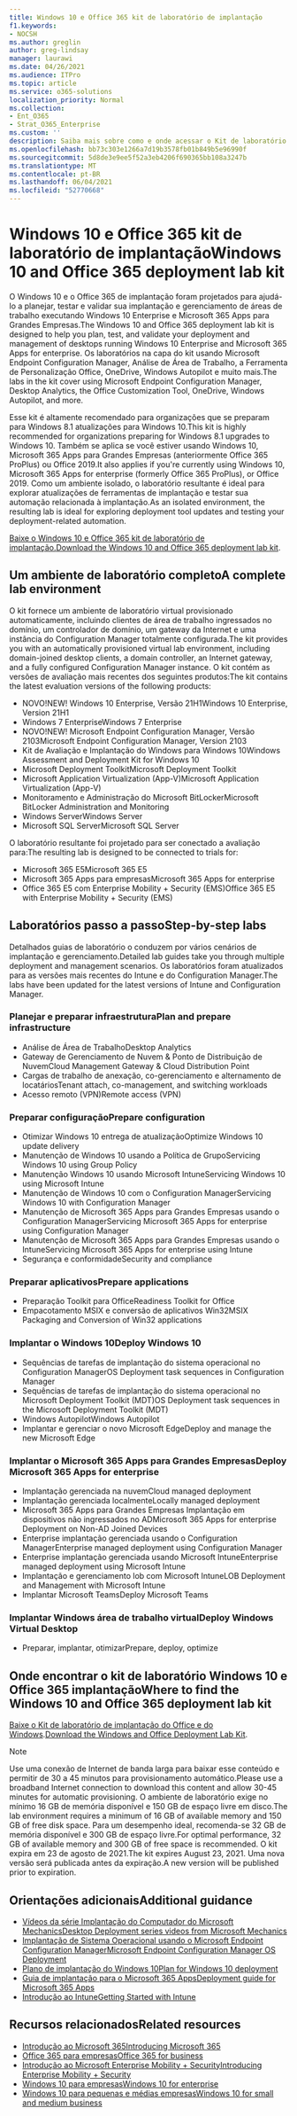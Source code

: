 ```yaml
---
title: Windows 10 e Office 365 kit de laboratório de implantação
f1.keywords:
- NOCSH
ms.author: greglin
author: greg-lindsay
manager: laurawi
ms.date: 04/26/2021
ms.audience: ITPro
ms.topic: article
ms.service: o365-solutions
localization_priority: Normal
ms.collection:
- Ent_O365
- Strat_O365_Enterprise
ms.custom: ''
description: Saiba mais sobre como e onde acessar o Kit de laboratório de implantação do Office e do Windows.
ms.openlocfilehash: bb73c303e1266a7d19b3578fb01b849b5e96990f
ms.sourcegitcommit: 5d8de3e9ee5f52a3eb4206f690365bb108a3247b
ms.translationtype: MT
ms.contentlocale: pt-BR
ms.lasthandoff: 06/04/2021
ms.locfileid: "52770668"
---
```

# <a name="windows-10-and-office-365-deployment-lab-kit"></a><span data-ttu-id="38a5e-103">Windows 10 e Office 365 kit de laboratório de implantação</span><span class="sxs-lookup"><span data-stu-id="38a5e-103">Windows 10 and Office 365 deployment lab kit</span></span>

<span data-ttu-id="38a5e-104">O Windows 10 e o Office 365 de implantação foram projetados para ajudá-lo a planejar, testar e validar sua implantação e gerenciamento de áreas de trabalho executando Windows 10 Enterprise e Microsoft 365 Apps para Grandes Empresas.</span><span class="sxs-lookup"><span data-stu-id="38a5e-104">The Windows 10 and Office 365 deployment lab kit is designed to help you plan, test, and validate your deployment and management of desktops running Windows 10 Enterprise and Microsoft 365 Apps for enterprise.</span></span> <span data-ttu-id="38a5e-105">Os laboratórios na capa do kit usando Microsoft Endpoint Configuration Manager, Análise de Área de Trabalho, a Ferramenta de Personalização Office, OneDrive, Windows Autopilot e muito mais.</span><span class="sxs-lookup"><span data-stu-id="38a5e-105">The labs in the kit cover using Microsoft Endpoint Configuration Manager, Desktop Analytics, the Office Customization Tool, OneDrive, Windows Autopilot, and more.</span></span>

<span data-ttu-id="38a5e-106">Esse kit é altamente recomendado para organizações que se preparam para Windows 8.1 atualizações para Windows 10.</span><span class="sxs-lookup"><span data-stu-id="38a5e-106">This kit is highly recommended for organizations preparing for Windows 8.1 upgrades to Windows 10.</span></span> <span data-ttu-id="38a5e-107">Também se aplica se você estiver usando Windows 10, Microsoft 365 Apps para Grandes Empresas (anteriormente Office 365 ProPlus) ou Office 2019.</span><span class="sxs-lookup"><span data-stu-id="38a5e-107">It also applies if you're currently using Windows 10, Microsoft 365 Apps for enterprise (formerly Office 365 ProPlus), or Office 2019.</span></span> <span data-ttu-id="38a5e-108">Como um ambiente isolado, o laboratório resultante é ideal para explorar atualizações de ferramentas de implantação e testar sua automação relacionada à implantação.</span><span class="sxs-lookup"><span data-stu-id="38a5e-108">As an isolated environment, the resulting lab is ideal for exploring deployment tool updates and testing your deployment-related automation.</span></span>

<span data-ttu-id="38a5e-109">[Baixe o Windows 10 e Office 365 kit de laboratório de implantação.](https://www.microsoft.com/evalcenter/evaluate-lab-kit)</span><span class="sxs-lookup"><span data-stu-id="38a5e-109">[Download the Windows 10 and Office 365 deployment lab kit](https://www.microsoft.com/evalcenter/evaluate-lab-kit).</span></span>

## <a name="a-complete-lab-environment"></a><span data-ttu-id="38a5e-110">Um ambiente de laboratório completo</span><span class="sxs-lookup"><span data-stu-id="38a5e-110">A complete lab environment</span></span>

<span data-ttu-id="38a5e-111">O kit fornece um ambiente de laboratório virtual provisionado automaticamente, incluindo clientes de área de trabalho ingressados no domínio, um controlador de domínio, um gateway da Internet e uma instância do Configuration Manager totalmente configurada.</span><span class="sxs-lookup"><span data-stu-id="38a5e-111">The kit provides you with an automatically provisioned virtual lab environment, including domain-joined desktop clients, a domain controller, an Internet gateway, and a fully configured Configuration Manager instance.</span></span> <span data-ttu-id="38a5e-112">O kit contém as versões de avaliação mais recentes dos seguintes produtos:</span><span class="sxs-lookup"><span data-stu-id="38a5e-112">The kit contains the latest evaluation versions of the following products:</span></span>

  - <span data-ttu-id="38a5e-113">NOVO!</span><span class="sxs-lookup"><span data-stu-id="38a5e-113">NEW!</span></span> <span data-ttu-id="38a5e-114">Windows 10 Enterprise, Versão 21H1</span><span class="sxs-lookup"><span data-stu-id="38a5e-114">Windows 10 Enterprise, Version 21H1</span></span>
  - <span data-ttu-id="38a5e-115">Windows 7 Enterprise</span><span class="sxs-lookup"><span data-stu-id="38a5e-115">Windows 7 Enterprise</span></span>
  - <span data-ttu-id="38a5e-116">NOVO!</span><span class="sxs-lookup"><span data-stu-id="38a5e-116">NEW!</span></span> <span data-ttu-id="38a5e-117">Microsoft Endpoint Configuration Manager, Versão 2103</span><span class="sxs-lookup"><span data-stu-id="38a5e-117">Microsoft Endpoint Configuration Manager, Version 2103</span></span>
  - <span data-ttu-id="38a5e-118">Kit de Avaliação e Implantação do Windows para Windows 10</span><span class="sxs-lookup"><span data-stu-id="38a5e-118">Windows Assessment and Deployment Kit for Windows 10</span></span>
  - <span data-ttu-id="38a5e-119">Microsoft Deployment Toolkit</span><span class="sxs-lookup"><span data-stu-id="38a5e-119">Microsoft Deployment Toolkit</span></span>
  - <span data-ttu-id="38a5e-120">Microsoft Application Virtualization (App-V)</span><span class="sxs-lookup"><span data-stu-id="38a5e-120">Microsoft Application Virtualization (App-V)</span></span>
  - <span data-ttu-id="38a5e-121">Monitoramento e Administração do Microsoft BitLocker</span><span class="sxs-lookup"><span data-stu-id="38a5e-121">Microsoft BitLocker Administration and Monitoring</span></span> 
  - <span data-ttu-id="38a5e-122">Windows Server</span><span class="sxs-lookup"><span data-stu-id="38a5e-122">Windows Server</span></span> 
  - <span data-ttu-id="38a5e-123">Microsoft SQL Server</span><span class="sxs-lookup"><span data-stu-id="38a5e-123">Microsoft SQL Server</span></span> 

<span data-ttu-id="38a5e-124">O laboratório resultante foi projetado para ser conectado a avaliação para:</span><span class="sxs-lookup"><span data-stu-id="38a5e-124">The resulting lab is designed to be connected to trials for:</span></span> 

  - <span data-ttu-id="38a5e-125">Microsoft 365 E5</span><span class="sxs-lookup"><span data-stu-id="38a5e-125">Microsoft 365 E5</span></span>
  - <span data-ttu-id="38a5e-126">Microsoft 365 Apps para empresas</span><span class="sxs-lookup"><span data-stu-id="38a5e-126">Microsoft 365 Apps for enterprise</span></span>
  - <span data-ttu-id="38a5e-127">Office 365 E5 com Enterprise Mobility + Security (EMS)</span><span class="sxs-lookup"><span data-stu-id="38a5e-127">Office 365 E5 with Enterprise Mobility + Security (EMS)</span></span>

## <a name="step-by-step-labs"></a><span data-ttu-id="38a5e-128">Laboratórios passo a passo</span><span class="sxs-lookup"><span data-stu-id="38a5e-128">Step-by-step labs</span></span>

<span data-ttu-id="38a5e-129">Detalhados guias de laboratório o conduzem por vários cenários de implantação e gerenciamento.</span><span class="sxs-lookup"><span data-stu-id="38a5e-129">Detailed lab guides take you through multiple deployment and management scenarios.</span></span> <span data-ttu-id="38a5e-130">Os laboratórios foram atualizados para as versões mais recentes do Intune e do Configuration Manager.</span><span class="sxs-lookup"><span data-stu-id="38a5e-130">The labs have been updated for the latest versions of Intune and Configuration Manager.</span></span> 

### <a name="plan-and-prepare-infrastructure"></a><span data-ttu-id="38a5e-131">Planejar e preparar infraestrutura</span><span class="sxs-lookup"><span data-stu-id="38a5e-131">Plan and prepare infrastructure</span></span> 
- <span data-ttu-id="38a5e-132">Análise de Área de Trabalho</span><span class="sxs-lookup"><span data-stu-id="38a5e-132">Desktop Analytics</span></span> 
- <span data-ttu-id="38a5e-133">Gateway de Gerenciamento de Nuvem & Ponto de Distribuição de Nuvem</span><span class="sxs-lookup"><span data-stu-id="38a5e-133">Cloud Management Gateway & Cloud Distribution Point</span></span> 
- <span data-ttu-id="38a5e-134">Cargas de trabalho de anexação, co-gerenciamento e alternamento de locatários</span><span class="sxs-lookup"><span data-stu-id="38a5e-134">Tenant attach, co-management, and switching workloads</span></span> 
- <span data-ttu-id="38a5e-135">Acesso remoto (VPN)</span><span class="sxs-lookup"><span data-stu-id="38a5e-135">Remote access (VPN)</span></span> 

### <a name="prepare-configuration"></a><span data-ttu-id="38a5e-136">Preparar configuração</span><span class="sxs-lookup"><span data-stu-id="38a5e-136">Prepare configuration</span></span>   

- <span data-ttu-id="38a5e-137">Otimizar Windows 10 entrega de atualização</span><span class="sxs-lookup"><span data-stu-id="38a5e-137">Optimize Windows 10 update delivery</span></span>   
- <span data-ttu-id="38a5e-138">Manutenção de Windows 10 usando a Política de Grupo</span><span class="sxs-lookup"><span data-stu-id="38a5e-138">Servicing Windows 10 using Group Policy</span></span>
- <span data-ttu-id="38a5e-139">Manutenção Windows 10 usando Microsoft Intune</span><span class="sxs-lookup"><span data-stu-id="38a5e-139">Servicing Windows 10 using Microsoft Intune</span></span>   
- <span data-ttu-id="38a5e-140">Manutenção de Windows 10 com o Configuration Manager</span><span class="sxs-lookup"><span data-stu-id="38a5e-140">Servicing Windows 10 with Configuration Manager</span></span>   
- <span data-ttu-id="38a5e-141">Manutenção de Microsoft 365 Apps para Grandes Empresas usando o Configuration Manager</span><span class="sxs-lookup"><span data-stu-id="38a5e-141">Servicing Microsoft 365 Apps for enterprise using Configuration Manager</span></span>   
- <span data-ttu-id="38a5e-142">Manutenção de Microsoft 365 Apps para Grandes Empresas usando o Intune</span><span class="sxs-lookup"><span data-stu-id="38a5e-142">Servicing Microsoft 365 Apps for enterprise using Intune</span></span>  
- <span data-ttu-id="38a5e-143">Segurança e conformidade</span><span class="sxs-lookup"><span data-stu-id="38a5e-143">Security and compliance</span></span>   

### <a name="prepare-applications"></a><span data-ttu-id="38a5e-144">Preparar aplicativos</span><span class="sxs-lookup"><span data-stu-id="38a5e-144">Prepare applications</span></span>    

- <span data-ttu-id="38a5e-145">Preparação Toolkit para Office</span><span class="sxs-lookup"><span data-stu-id="38a5e-145">Readiness Toolkit for Office</span></span>  
- <span data-ttu-id="38a5e-146">Empacotamento MSIX e conversão de aplicativos Win32</span><span class="sxs-lookup"><span data-stu-id="38a5e-146">MSIX Packaging and Conversion of Win32 applications</span></span>   

### <a name="deploy-windows-10"></a><span data-ttu-id="38a5e-147">Implantar o Windows 10</span><span class="sxs-lookup"><span data-stu-id="38a5e-147">Deploy Windows 10</span></span>   

- <span data-ttu-id="38a5e-148">Sequências de tarefas de implantação do sistema operacional no Configuration Manager</span><span class="sxs-lookup"><span data-stu-id="38a5e-148">OS Deployment task sequences in Configuration Manager</span></span>
- <span data-ttu-id="38a5e-149">Sequências de tarefas de implantação do sistema operacional no Microsoft Deployment Toolkit (MDT)</span><span class="sxs-lookup"><span data-stu-id="38a5e-149">OS Deployment task sequences in the Microsoft Deployment Toolkit (MDT)</span></span>
- <span data-ttu-id="38a5e-150">Windows Autopilot</span><span class="sxs-lookup"><span data-stu-id="38a5e-150">Windows Autopilot</span></span>
- <span data-ttu-id="38a5e-151">Implantar e gerenciar o novo Microsoft Edge</span><span class="sxs-lookup"><span data-stu-id="38a5e-151">Deploy and manage the new Microsoft Edge</span></span>  

### <a name="deploy-microsoft-365-apps-for-enterprise"></a><span data-ttu-id="38a5e-152">Implantar o Microsoft 365 Apps para Grandes Empresas</span><span class="sxs-lookup"><span data-stu-id="38a5e-152">Deploy Microsoft 365 Apps for enterprise</span></span>    

- <span data-ttu-id="38a5e-153">Implantação gerenciada na nuvem</span><span class="sxs-lookup"><span data-stu-id="38a5e-153">Cloud managed deployment</span></span>  
- <span data-ttu-id="38a5e-154">Implantação gerenciada localmente</span><span class="sxs-lookup"><span data-stu-id="38a5e-154">Locally managed deployment</span></span>    
- <span data-ttu-id="38a5e-155">Microsoft 365 Apps para Grandes Empresas Implantação em dispositivos não ingressados no AD</span><span class="sxs-lookup"><span data-stu-id="38a5e-155">Microsoft 365 Apps for enterprise Deployment on Non-AD Joined Devices</span></span> 
- <span data-ttu-id="38a5e-156">Enterprise implantação gerenciada usando o Configuration Manager</span><span class="sxs-lookup"><span data-stu-id="38a5e-156">Enterprise managed deployment using Configuration Manager</span></span>
- <span data-ttu-id="38a5e-157">Enterprise implantação gerenciada usando Microsoft Intune</span><span class="sxs-lookup"><span data-stu-id="38a5e-157">Enterprise managed deployment using Microsoft Intune</span></span>  
- <span data-ttu-id="38a5e-158">Implantação e gerenciamento lob com Microsoft Intune</span><span class="sxs-lookup"><span data-stu-id="38a5e-158">LOB Deployment and Management with Microsoft Intune</span></span>
- <span data-ttu-id="38a5e-159">Implantar Microsoft Teams</span><span class="sxs-lookup"><span data-stu-id="38a5e-159">Deploy Microsoft Teams</span></span>

### <a name="deploy-windows-virtual-desktop"></a><span data-ttu-id="38a5e-160">Implantar Windows área de trabalho virtual</span><span class="sxs-lookup"><span data-stu-id="38a5e-160">Deploy Windows Virtual Desktop</span></span>  

- <span data-ttu-id="38a5e-161">Preparar, implantar, otimizar</span><span class="sxs-lookup"><span data-stu-id="38a5e-161">Prepare, deploy, optimize</span></span>
 
## <a name="where-to-find-the-windows-10-and-office-365-deployment-lab-kit"></a><span data-ttu-id="38a5e-162">Onde encontrar o kit de laboratório Windows 10 e Office 365 implantação</span><span class="sxs-lookup"><span data-stu-id="38a5e-162">Where to find the Windows 10 and Office 365 deployment lab kit</span></span>

<span data-ttu-id="38a5e-163">[Baixe o Kit de laboratório de implantação do Office e do Windows](https://www.microsoft.com/evalcenter/evaluate-lab-kit).</span><span class="sxs-lookup"><span data-stu-id="38a5e-163">[Download the Windows and Office Deployment Lab Kit](https://www.microsoft.com/evalcenter/evaluate-lab-kit).</span></span>

> [!NOTE]
> <span data-ttu-id="38a5e-164">Use uma conexão de Internet de banda larga para baixar esse conteúdo e permitir de 30 a 45 minutos para provisionamento automático.</span><span class="sxs-lookup"><span data-stu-id="38a5e-164">Please use a broadband Internet connection to download this content and allow 30-45 minutes for automatic provisioning.</span></span> <span data-ttu-id="38a5e-165">O ambiente de laboratório exige no mínimo 16 GB de memória disponível e 150 GB de espaço livre em disco.</span><span class="sxs-lookup"><span data-stu-id="38a5e-165">The lab environment requires a minimum of 16 GB of available memory and 150 GB of free disk space.</span></span> <span data-ttu-id="38a5e-166">Para um desempenho ideal, recomenda-se 32 GB de memória disponível e 300 GB de espaço livre.</span><span class="sxs-lookup"><span data-stu-id="38a5e-166">For optimal performance, 32 GB of available memory and 300 GB of free space is recommended.</span></span> <span data-ttu-id="38a5e-167">O kit expira em 23 de agosto de 2021.</span><span class="sxs-lookup"><span data-stu-id="38a5e-167">The kit expires August 23, 2021.</span></span> <span data-ttu-id="38a5e-168">Uma nova versão será publicada antes da expiração.</span><span class="sxs-lookup"><span data-stu-id="38a5e-168">A new version will be published prior to expiration.</span></span>

## <a name="additional-guidance"></a><span data-ttu-id="38a5e-169">Orientações adicionais</span><span class="sxs-lookup"><span data-stu-id="38a5e-169">Additional guidance</span></span>

  - [<span data-ttu-id="38a5e-170">Vídeos da série Implantação do Computador do Microsoft Mechanics</span><span class="sxs-lookup"><span data-stu-id="38a5e-170">Desktop Deployment series videos from Microsoft Mechanics</span></span>](https://www.aka.ms/watchhowtoshift)
  - [<span data-ttu-id="38a5e-171">Implantação de Sistema Operacional usando o Microsoft Endpoint Configuration Manager</span><span class="sxs-lookup"><span data-stu-id="38a5e-171">Microsoft Endpoint Configuration Manager OS Deployment</span></span>](/mem/configmgr/osd/understand/introduction-to-operating-system-deployment)
  - [<span data-ttu-id="38a5e-172">Plano de implantação do Windows 10</span><span class="sxs-lookup"><span data-stu-id="38a5e-172">Plan for Windows 10 deployment</span></span>](/windows/deployment/planning/index)
  - [<span data-ttu-id="38a5e-173">Guia de implantação para o Microsoft 365 Apps</span><span class="sxs-lookup"><span data-stu-id="38a5e-173">Deployment guide for Microsoft 365 Apps</span></span>](/deployoffice/deployment-guide-microsoft-365-apps)
  - [<span data-ttu-id="38a5e-174">Introdução ao Intune</span><span class="sxs-lookup"><span data-stu-id="38a5e-174">Getting Started with Intune</span></span>](/intune/get-started-evaluation)

## <a name="related-resources"></a><span data-ttu-id="38a5e-175">Recursos relacionados</span><span class="sxs-lookup"><span data-stu-id="38a5e-175">Related resources</span></span>

  - [<span data-ttu-id="38a5e-176">Introdução ao Microsoft 365</span><span class="sxs-lookup"><span data-stu-id="38a5e-176">Introducing Microsoft 365</span></span>](https://www.microsoft.com/microsoft-365/default.aspx)
  - [<span data-ttu-id="38a5e-177">Office 365 para empresas</span><span class="sxs-lookup"><span data-stu-id="38a5e-177">Office 365 for business</span></span>](https://products.office.com/business/office)
  - [<span data-ttu-id="38a5e-178">Introdução ao Microsoft Enterprise Mobility + Security</span><span class="sxs-lookup"><span data-stu-id="38a5e-178">Introducing Enterprise Mobility + Security</span></span>](https://www.microsoft.com/cloud-platform/enterprise-mobility-security)
  - [<span data-ttu-id="38a5e-179">Windows 10 para empresas</span><span class="sxs-lookup"><span data-stu-id="38a5e-179">Windows 10 for enterprise</span></span>](https://www.microsoft.com/WindowsForBusiness/windows-for-enterprise)
  - [<span data-ttu-id="38a5e-180">Windows 10 para pequenas e médias empresas</span><span class="sxs-lookup"><span data-stu-id="38a5e-180">Windows 10 for small and medium business</span></span>](https://www.microsoft.com/WindowsForBusiness/windows-for-small-business)
